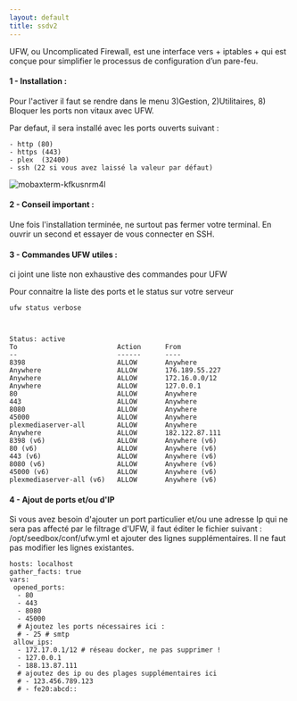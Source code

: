```yaml
---
layout: default
title: ssdv2
---
```

UFW, ou Uncomplicated Firewall, est une interface vers + iptables + qui est conçue pour simplifier le processus de configuration d’un pare-feu.

#### 1 - Installation :

Pour l'activer il faut se rendre dans le menu 3)Gestion, 2)Utilitaires, 8) Bloquer les ports non vitaux avec UFW.

Par defaut, il sera installé avec les ports ouverts suivant : 

	- http (80)
    - https (443)
    - plex  (32400)
    - ssh (22 si vous avez laissé la valeur par défaut)

![mobaxterm-kfkusnrm4l](https://user-images.githubusercontent.com/64525827/105354525-f70c7700-5bf0-11eb-83ae-27aec32d5a72.png)


#### 2 - Conseil important :

Une fois l'installation terminée, ne surtout pas fermer votre terminal. En ouvrir un second et essayer de vous connecter en SSH.

#### 3 - Commandes UFW utiles :

ci joint une liste non exhaustive des commandes pour UFW

Pour connaitre la liste des ports et le status sur votre serveur

	ufw status verbose
    


	Status: active 
	To                         Action      From
	--                         ------      ----
	8398                       ALLOW       Anywhere
	Anywhere                   ALLOW       176.189.55.227
	Anywhere                   ALLOW       172.16.0.0/12
	Anywhere                   ALLOW       127.0.0.1
	80                         ALLOW       Anywhere
	443                        ALLOW       Anywhere
	8080                       ALLOW       Anywhere
	45000                      ALLOW       Anywhere
	plexmediaserver-all        ALLOW       Anywhere
	Anywhere                   ALLOW       182.122.87.111
	8398 (v6)                  ALLOW       Anywhere (v6)
	80 (v6)                    ALLOW       Anywhere (v6)
	443 (v6)                   ALLOW       Anywhere (v6)
	8080 (v6)                  ALLOW       Anywhere (v6)
	45000 (v6)                 ALLOW       Anywhere (v6)
	plexmediaserver-all (v6)   ALLOW       Anywhere (v6)
    
    
#### 4 - Ajout de ports et/ou d'IP

Si vous avez besoin d'ajouter un port particulier et/ou une adresse Ip qui ne sera pas affecté par le filtrage d'UFW, il faut éditer le fichier suivant :  /opt/seedbox/conf/ufw.yml
et ajouter des lignes supplémentaires. Il ne faut pas modifier les lignes existantes.

	hosts: localhost
 	gather_facts: true
  	vars:
     opened_ports:
      - 80
      - 443
      - 8080
      - 45000
      # Ajoutez les ports nécessaires ici :
      # - 25 # smtp
     allow_ips:
      - 172.17.0.1/12 # réseau docker, ne pas supprimer !
      - 127.0.0.1
      - 188.13.87.111
      # ajoutez des ip ou des plages supplémentaires ici
      # - 123.456.789.123
      # - fe20:abcd::
